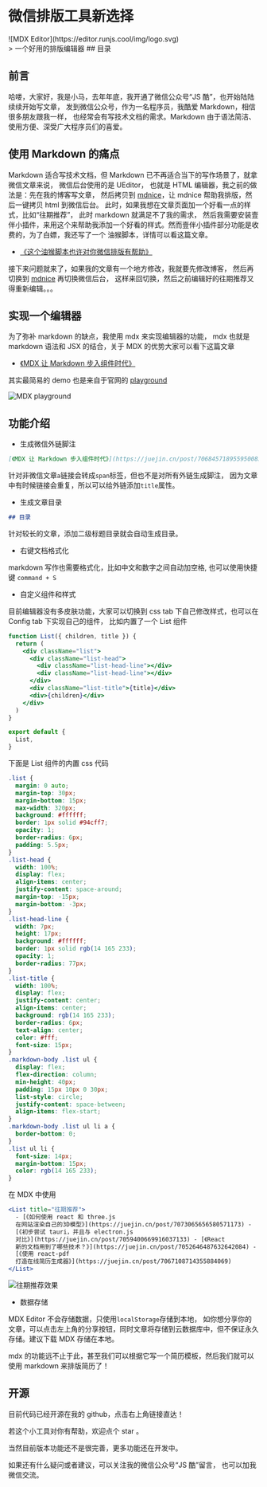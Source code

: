 # 微信排版工具新选择

<div style={{width:200, margin:'0 auto'}}>  
![MDX Editor](https://editor.runjs.cool/img/logo.svg)
</div>
> 一个好用的排版编辑器
## 目录

## 前言

哈喽，大家好，我是小马，去年年底，我开通了微信公众号“JS 酷”，也开始陆陆续续开始写文章，
发到微信公众号，作为一名程序员，我酷爱 Markdown，相信很多朋友跟我一样，
也经常会有写技术文档的需求。Markdown 由于语法简洁、使用方便、深受广大程序员们的喜爱。

## 使用 Markdown 的痛点

Markdown 适合写技术文档，但 Markdown 已不再适合当下的写作场景了，就拿微信文章来说，
微信后台使用的是 UEditor， 也就是 HTML 编辑器，我之前的做法是：先在我的博客写文章，
然后拷贝到 [mdnice](https://www.mdnice.com/)，让 mdnice 帮助我排版，然后一键拷贝 html 到微信后台。
此时，如果我想在文章页面加一个好看一点的样式，比如“往期推荐”， 此时 markdown 就满足不了我的需求，
然后我需要安装壹伴小插件，来用这个来帮助我添加一个好看的样式。然而壹伴小插件部分功能是收费的，为了白嫖，我还写了一个
油猴脚本，详情可以看这篇文章。

- [《这个油猴脚本也许对你微信排版有帮助》](https://mp.weixin.qq.com/s?__biz=Mzg4MTcyNDY4OQ==&mid=2247485722&idx=1&sn=6dc98a887abd70ea3e56672acfbf56c2&chksm=cf60d564f8175c7205675b30d6a4ac985e027859ae4be219af0f3338e9cf24ae7df81a7d06a4&=1395277972&=zh_CN#rd)

接下来问题就来了，如果我的文章有一个地方修改，我就要先修改博客，
然后再切换到 [mdnice](https://www.mdnice.com/) 再切换微信后台，
这样来回切换，然后之前编辑好的往期推荐又得重新编辑。。。

## 实现一个编辑器

为了弥补 markdown 的缺点，我使用 mdx 来实现编辑器的功能，
mdx 也就是 markdown 语法和 JSX 的结合，关于 MDX 的优势大家可以看下这篇文章

- [《MDX 让 Markdown 步入组件时代》](https://juejin.cn/post/7068457189559500836 '《MDX 让 Markdown 步入组件时代》')

其实最简易的 demo 也是来自于官网的 [playground](https://mdxjs.com/playground/)

![MDX playground](https://p3-juejin.byteimg.com/tos-cn-i-k3u1fbpfcp/16bafa48eed84d429227aa6f13d71ebf~tplv-k3u1fbpfcp-zoom-in-crop-mark:1304:0:0:0.awebp)

## 功能介绍

- 生成微信外链脚注

```md
[《MDX 让 Markdown 步入组件时代》](https://juejin.cn/post/7068457189559500836 '《MDX 让 Markdown 步入组件时代》')
```

针对非微信文章`a`链接会转成`span`标签，但也不是对所有外链生成脚注，
因为文章中有时候链接会重复，所以可以给外链添加`title`属性。

- 生成文章目录

```md
## 目录
```

针对较长的文章，添加二级标题目录就会自动生成目录。

- 右键文档格式化

markdown 写作也需要格式化，比如中文和数字之间自动加空格,
也可以使用快捷键 `command + S`

- 自定义组件和样式

目前编辑器没有多皮肤功能，大家可以切换到 css tab 下自己修改样式，也可以在 Config tab 下实现自己的组件，
比如内置了一个 List 组件

```jsx
function List({ children, title }) {
  return (
    <div className="list">
      <div className="list-head">
        <div className="list-head-line"></div>
        <div className="list-head-line"></div>
      </div>
      <div className="list-title">{title}</div>
      <div>{children}</div>
    </div>
  )
}

export default {
  List,
}
```

下面是 List 组件的内置 css 代码

```css
.list {
  margin: 0 auto;
  margin-top: 30px;
  margin-bottom: 15px;
  max-width: 320px;
  background: #ffffff;
  border: 1px solid #94cff7;
  opacity: 1;
  border-radius: 6px;
  padding: 5.5px;
}
.list-head {
  width: 100%;
  display: flex;
  align-items: center;
  justify-content: space-around;
  margin-top: -15px;
  margin-bottom: -3px;
}
.list-head-line {
  width: 7px;
  height: 17px;
  background: #ffffff;
  border: 1px solid rgb(14 165 233);
  opacity: 1;
  border-radius: 77px;
}
.list-title {
  width: 100%;
  display: flex;
  justify-content: center;
  align-items: center;
  background: rgb(14 165 233);
  border-radius: 6px;
  text-align: center;
  color: #fff;
  font-size: 15px;
}
.markdown-body .list ul {
  display: flex;
  flex-direction: column;
  min-height: 40px;
  padding: 15px 10px 0 30px;
  list-style: circle;
  justify-content: space-between;
  align-items: flex-start;
}
.markdown-body .list ul li a {
  border-bottom: 0;
}
.list ul li {
  font-size: 14px;
  margin-bottom: 15px;
  color: rgb(14 165 233);
}
```

在 MDX 中使用

```jsx
<List title="往期推荐">
  - [《如何使用 react 和 three.js
  在网站渲染自己的3D模型》](https://juejin.cn/post/7073065656580571173) -
  [《初步尝试 tauri，并且与 electron.js
  对比》](https://juejin.cn/post/7059400669916037133) - [《React
  新的文档用到了哪些技术？》](https://juejin.cn/post/7052646487632642084) -
  [《使用 react-pdf
  打造在线简历生成器》](https://juejin.cn/post/7067108714355884069)
</List>
```

![往期推荐效果](http://img.maqib.cn/img/20220328120045.png)

- 数据存储

MDX Editor 不会存储数据，只使用`localStorage`存储到本地，
如你想分享你的文章，可以点击左上角的分享按钮，同时文章将存储到云数据库中，但不保证永久存储。建议下载 MDX 存储在本地。

mdx 的功能远不止于此，甚至我们可以根据它写一个简历模板，然后我们就可以使用 markdown 来排版简历了！

## 开源

目前代码已经开源在我的 github，点击右上角链接直达！

若这个小工具对你有帮助，欢迎点个 star 。

当然目前版本功能还不是很完善，更多功能还在开发中。

如果还有什么疑问或者建议，可以关注我的微信公众号“JS 酷”留言， 也可以加我微信交流。
